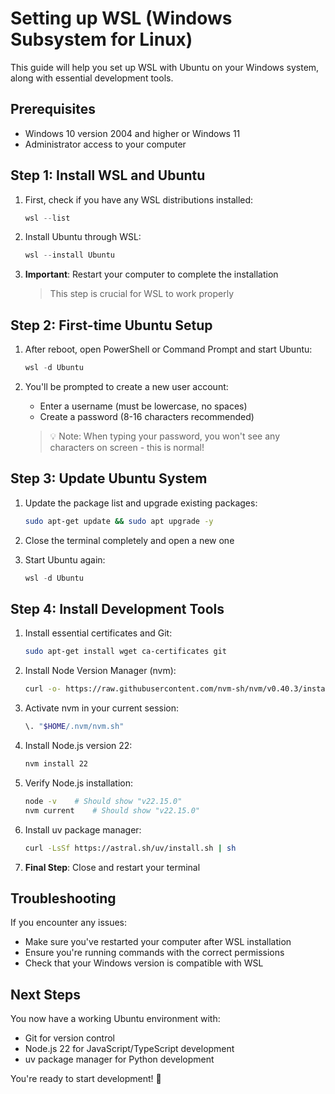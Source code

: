 # Setting up WSL (Windows Subsystem for Linux)

This guide will help you set up WSL with Ubuntu on your Windows system, along with essential development tools.

## Prerequisites
- Windows 10 version 2004 and higher or Windows 11
- Administrator access to your computer

## Step 1: Install WSL and Ubuntu

1. First, check if you have any WSL distributions installed:
   ```powershell
   wsl --list
   ```

2. Install Ubuntu through WSL:
   ```powershell
   wsl --install Ubuntu
   ```

3. **Important**: Restart your computer to complete the installation
   > This step is crucial for WSL to work properly

## Step 2: First-time Ubuntu Setup

1. After reboot, open PowerShell or Command Prompt and start Ubuntu:
   ```powershell
   wsl -d Ubuntu
   ```

2. You'll be prompted to create a new user account:
   - Enter a username (must be lowercase, no spaces)
   - Create a password (8-16 characters recommended)
   > 💡 Note: When typing your password, you won't see any characters on screen - this is normal!

## Step 3: Update Ubuntu System

1. Update the package list and upgrade existing packages:
   ```bash
   sudo apt-get update && sudo apt upgrade -y
   ```

2. Close the terminal completely and open a new one

3. Start Ubuntu again:
   ```powershell
   wsl -d Ubuntu
   ```

## Step 4: Install Development Tools

1. Install essential certificates and Git:
   ```bash
   sudo apt-get install wget ca-certificates git
   ```

2. Install Node Version Manager (nvm):
   ```bash
   curl -o- https://raw.githubusercontent.com/nvm-sh/nvm/v0.40.3/install.sh | bash
   ```

3. Activate nvm in your current session:
   ```bash
   \. "$HOME/.nvm/nvm.sh"
   ```

4. Install Node.js version 22:
   ```bash
   nvm install 22
   ```

5. Verify Node.js installation:
   ```bash
   node -v    # Should show "v22.15.0"
   nvm current    # Should show "v22.15.0"
   ```

6. Install uv package manager:
   ```bash
   curl -LsSf https://astral.sh/uv/install.sh | sh
   ```

7. **Final Step**: Close and restart your terminal

## Troubleshooting

If you encounter any issues:
- Make sure you've restarted your computer after WSL installation
- Ensure you're running commands with the correct permissions
- Check that your Windows version is compatible with WSL

## Next Steps

You now have a working Ubuntu environment with:
- Git for version control
- Node.js 22 for JavaScript/TypeScript development
- uv package manager for Python development

You're ready to start development! 🚀
